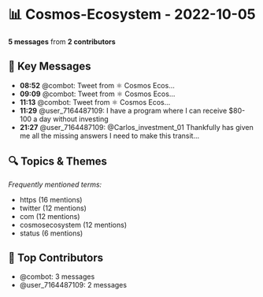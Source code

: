 # 📊 Cosmos-Ecosystem - 2022-10-05
**5 messages** from **2 contributors**

## 💬 Key Messages
- **08:52** @combot: [‌‌‌‌‎⁠](https://twitter.com/CosmosEcosystem/status/1577582359573995520)Tweet from ⚛️ Cosmos Ecos...
- **09:09** @combot: [‌‌‌‌‎⁠](https://twitter.com/CosmosEcosystem/status/1577586808409440257)Tweet from ⚛️ Cosmos Ecos...
- **11:13** @combot: [‌‌‌‌‎⁠](https://twitter.com/CosmosEcosystem/status/1577617958297169920)Tweet from ⚛️ Cosmos Ecos...
- **11:29** @user_7164487109: I have a program where I can receive $80-100 a day without investing
- **21:27** @user_7164487109: @Carlos_investment_01 Thankfully has
given me all the missing answers I need to make this
transit...

## 🔍 Topics & Themes
*Frequently mentioned terms:*
- https (16 mentions)
- twitter (12 mentions)
- com (12 mentions)
- cosmosecosystem (12 mentions)
- status (6 mentions)

## 👥 Top Contributors
- @combot: 3 messages
- @user_7164487109: 2 messages
